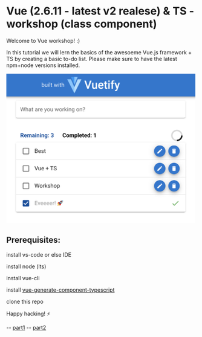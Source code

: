 # Vue (2.6.11 - latest v2 realese) & TS - workshop (class component)
Welcome to Vue workshop! :)

In this tutorial we will lern the basics of the awesoeme Vue.js framework + TS by creating a basic to-do list.
Please make sure to have the latest npm+node versions installed.

<img src='./img/todo.png' alt='database' width='500' />


## Prerequisites:
   install vs-code or else IDE
   
   install node (lts)
   
   install vue-cli
   
   install [vue-generate-component-typescript]( https://github.com/Kamar-Meddah/vue-generate-component-typescript)
   
   clone this repo

Happy hacking! ⚡️


-- [part1](./part-1(basics).md)
-- [part2](./part-2(vuex).md)

